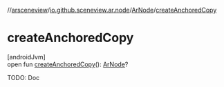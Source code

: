 //[arsceneview](../../../index.md)/[io.github.sceneview.ar.node](../index.md)/[ArNode](index.md)/[createAnchoredCopy](create-anchored-copy.md)

# createAnchoredCopy

[androidJvm]\
open fun [createAnchoredCopy](create-anchored-copy.md)(): [ArNode](index.md)?

TODO: Doc
